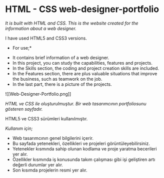 # HTML - CSS  web-designer-portfolio

_It is built with HTML and CSS. This is the website created for the information about a web designer._

I have used HTML5 and CSS3 versions.

* For use;*
- It contains brief information of a web designer.
- In this project, you can study the capabilities, features and projects.
- In the Skills section, the coding and project creation skills are included.
- In the Features section, there are plus valuable situations that improve the business, such as teamwork on the job.
- In the last part, there is a picture of the projects.


![[Web-Designer-Portfolio.png]]

_HTML ve CSS ile oluşturulmuştur. Bir web tasarımcının portfoliosunu gösteren sayfadır._

HTML5 ve CSS3 sürümleri kullanılmıştır.

*Kullanım için;*
- Web tasarımcının genel bilgilerini içerir. 
- Bu sayfada yetenekleri, özellikleri ve projeleri görüntüleyebilirsiniz.
- Yetenekler kısmında sahip olunan kodlama ve proje yaratma becerileri yer alır.
- Özellikler kısmında iş konusunda takım çalışması gibi işi geliştiren artı değerli durumlar yer alır.
- Son kısımda projelerin resmi yer alır.